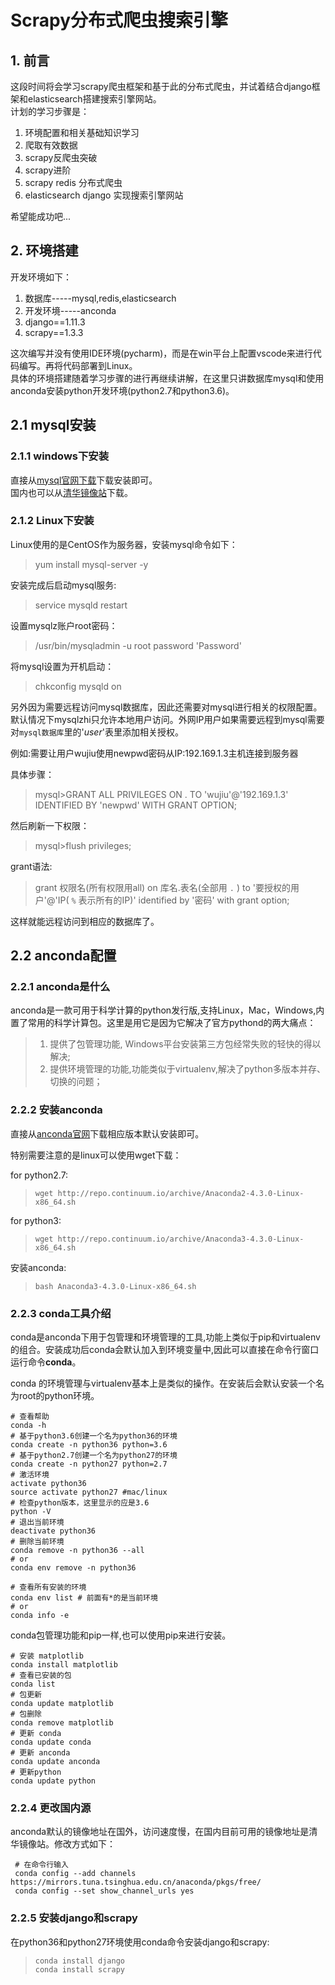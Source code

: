 # **Scrapy分布式爬虫搜索引擎**
## **1. 前言**
这段时间将会学习scrapy爬虫框架和基于此的分布式爬虫，并试着结合django框架和elasticsearch搭建搜索引擎网站。    
计划的学习步骤是：
1. 环境配置和相关基础知识学习
2. 爬取有效数据
3. scrapy反爬虫突破
4. scrapy进阶
5. scrapy redis 分布式爬虫
6. elasticsearch django 实现搜索引擎网站  

希望能成功吧... 
## **2. 环境搭建**
开发环境如下：
1. 数据库-----mysql,redis,elasticsearch
2. 开发环境-----anconda
3. django==1.11.3
4. scrapy==1.3.3  

这次编写并没有使用IDE环境(pycharm)，而是在win平台上配置vscode来进行代码编写。再将代码部署到Linux。  
具体的环境搭建随着学习步骤的进行再继续讲解，在这里只讲数据库mysql和使用anconda安装python开发环境(python2.7和python3.6)。

## **2.1 mysql安装**
### **2.1.1 windows下安装**
直接从[mysql官网下载](https://dev.mysql.com/downloads/installer/)下载安装即可。  
国内也可以从[清华镜像站](https://mirrors.tuna.tsinghua.edu.cn/anaconda/archive/)下载。
### **2.1.2 Linux下安装**
Linux使用的是CentOS作为服务器，安装mysql命令如下：
>yum install mysql-server -y  

安装完成后启动mysql服务:
>service mysqld restart

设置mysqlz账户root密码：
>/usr/bin/mysqladmin -u root password 'Password'

将mysql设置为开机启动：
>chkconfig mysqld on

另外因为需要远程访问mysql数据库，因此还需要对mysql进行相关的权限配置。默认情况下mysqlzhi只允许本地用户访问。外网IP用户如果需要远程到mysql需要对`mysql数据库`里的'*user*'表里添加相关授权。

例如:需要让用户wujiu使用newpwd密码从IP:192.169.1.3主机连接到服务器

具体步骤：  

>mysql>GRANT ALL PRIVILEGES ON . TO 'wujiu'@'192.169.1.3' IDENTIFIED BY 'newpwd' WITH GRANT OPTION;  

然后刷新一下权限：
>mysql>flush privileges;


grant语法:
>grant 权限名(所有权限用all) on 库名.表名(全部用 `.` ) to '要授权的用户'@'IP( `%` 表示所有的IP)' identified by '密码' with grant option;

这样就能远程访问到相应的数据库了。
## **2.2 anconda配置** 
### **2.2.1 anconda是什么**
anconda是一款可用于科学计算的python发行版,支持Linux，Mac，Windows,内置了常用的科学计算包。这里是用它是因为它解决了官方pythond的两大痛点：  
>1. 提供了包管理功能, Windows平台安装第三方包经常失败的轻快的得以解决;  
>2. 提供环境管理的功能,功能类似于virtualenv,解决了python多版本并存、切换的问题；

### **2.2.2 安装anconda**
直接从[anconda官网](https://www.anaconda.com/download/)下载相应版本默认安装即可。

特别需要注意的是linux可以使用wget下载：

for python2.7:
>`wget http://repo.continuum.io/archive/Anaconda2-4.3.0-Linux-x86_64.sh`

for python3:
>`wget http://repo.continuum.io/archive/Anaconda3-4.3.0-Linux-x86_64.sh` 

安装anconda:
>`bash Anaconda3-4.3.0-Linux-x86_64.sh`

### **2.2.3 conda工具介绍**
conda是anconda下用于包管理和环境管理的工具,功能上类似于pip和virtualenv的组合。安装成功后conda会默认加入到环境变量中,因此可以直接在命令行窗口运行命令**conda**。

conda 的环境管理与virtualenv基本上是类似的操作。在安装后会默认安装一个名为root的python环境。

    # 查看帮助
    conda -h
    # 基于python3.6创建一个名为python36的环境
    conda create -n python36 python=3.6
    # 基于python2.7创建一个名为python27的环境
    conda create -n python27 python=2.7 
    # 激活环境
    activate python36
    source activate python27 #mac/linux
    # 检查python版本，这里显示的应是3.6
    python -V
    # 退出当前环境
    deactivate python36
    # 删除当前环境
    conda remove -n python36 --all
    # or
    conda env remove -n python36
    
    # 查看所有安装的环境
    conda env list # 前面有*的是当前环境
    # or
    conda info -e 
conda包管理功能和pip一样,也可以使用pip来进行安装。

    # 安装 matplotlib
    conda install matplotlib
    # 查看已安装的包
    conda list
    # 包更新
    conda update matplotlib
    # 包删除
    conda remove matplotlib
    # 更新 conda
    conda update conda
    # 更新 anconda
    conda update anconda
    # 更新python
    conda update python
### **2.2.4 更改国内源**
anconda默认的镜像地址在国外，访问速度慢，在国内目前可用的镜像地址是清华镜像站。修改方式如下：

     # 在命令行输入
     conda config --add channels https://mirrors.tuna.tsinghua.edu.cn/anaconda/pkgs/free/
     conda config --set show_channel_urls yes    
### **2.2.5 安装django和scrapy**
在python36和python27环境使用conda命令安装django和scrapy:
>`conda install django`  
>`conda install scrapy`

    


  